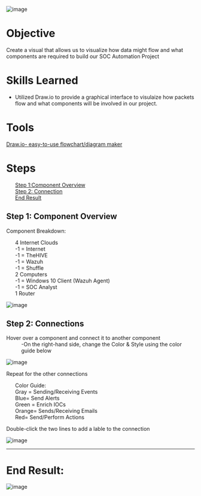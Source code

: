 ![image](https://github.com/user-attachments/assets/e807eb4e-a897-4e8c-9fc7-0b10e9c8a755)



# Objective
Create a visual that allows us to visualize how data might flow and what components are required to build our SOC Automation Project 

# Skills Learned
-	Utilized Draw.io to provide a graphical interface to visulaize how packets flow and what components will be involved in our project.

# Tools
<a href="https://app.diagrams.net/"> Draw.io- easy-to-use flowchart/diagram maker</a>

# Steps
<ul>
  <a href="https://github.com/jmon828/SOC-Automation-Lab/blob/main/Part%201:%20Diagram%20Creation/Diagram.md#step-1-component-overview"> Step 1:Component Overview</a><br/>
  <a href="https://github.com/jmon828/SOC-Automation-Lab/blob/main/Part%201:%20Diagram%20Creation/Diagram.md#step-2-connections">Step 2: Connection</a><br/>
   <a href="">End Result</a><br/>
</ul>
    
## Step 1: Component Overview 
Component Breakdown:
<ul>
<l1> 4 Internet Clouds</l1><br/>
<l2>  -1 = Internet </l2><br/>
<l3>  -1 = TheHIVE </l3><br/>
<l4>  -1 = Wazuh </l4><br/>
<l5>  -1 = Shuffle </l5><br/>
<l6>2 Computers </l6><br/>
<l7>  -1 = Windows 10 Client (Wazuh Agent) </l7><br/>
<l8>  -1 = SOC Analyst</dd><dt>1 Router</l8><br/>
</ul>

![image](https://github.com/user-attachments/assets/78408352-7bf5-4aea-8233-e3e91635a465)

## Step 2: Connections
<dl>
  <dt>Hover over a component and connect it to another component</dt>
  
  <dd>-On the right-hand side, change the Color & Style using the color guide below</dd>
    
  ![image](https://github.com/user-attachments/assets/496e90c1-c249-403c-bc0b-a6857a888b1e)

  <dt>Repeat for the other connections</dt>


<ul>
  Color Guide:<br/>
  Gray = Sending/Receiving Events<br/>
  Blue= Send Alerts<br/>
  Green = Enrich IOCs<br/>
  Orange= Sends/Receiving Emails<br/>
  Red= Send/Perform Actions<br/>
</ul>
  
  <dt>Double-click the two lines to add a lable to the connection</dt>

 ![image](https://github.com/user-attachments/assets/e805b988-3f44-4f57-9029-bd9d48338ff9)




-------------------------------------------------------------------------------------------------------------
# End Result:
![image](https://github.com/user-attachments/assets/e807eb4e-a897-4e8c-9fc7-0b10e9c8a755)


